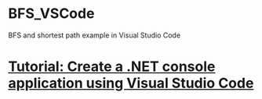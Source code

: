 # BFS_VSCode
BFS and shortest path example in Visual Studio Code 


# [Tutorial: Create a .NET console application using Visual Studio Code](https://docs.microsoft.com/en-us/dotnet/core/tutorials/with-visual-studio-code?pivots=dotnet-6-0)
